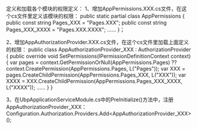 ﻿定义和加载各个模块的权限定义：
1、增加AppPermissions.XXX.cs文件，在这个cs文件里定义该模块的权限：
	public static partial class AppPermissions
	{
		public const string Pages_XXX = "Pages.XXX";
		public const string Pages_XXX_XXXX = "Pages.XXX.XXXX";
		......
	}；

2、增加AppAuthorizationProvider.XXX.cs文件，在这个cs文件里加载上面定义的权限：
	public class AppAuthorizationProvider_XXX : AuthorizationProvider
	{
		public override void SetPermissions(IPermissionDefinitionContext context)
        {
			var pages = context.GetPermissionOrNull(AppPermissions.Pages) ?? context.CreatePermission(AppPermissions.Pages, L("Pages"));
			var XXX = pages.CreateChildPermission(AppPermissions.Pages_XXX, L("XXX"));
			var XXXX = XXX.CreateChildPermission(AppPermissions.Pages_XXX_XXXX, L("XXXX"));
			......
		}
	}

3、在UbpApplicationServiceModule.cs中的PreInitialize()方法中，注册AppAuthorizationProvider_XXX：
	Configuration.Authorization.Providers.Add<AppAuthorizationProvider_XXX>();